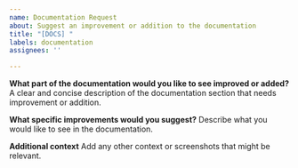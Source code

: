 ```yaml
---
name: Documentation Request
about: Suggest an improvement or addition to the documentation
title: "[DOCS] "
labels: documentation
assignees: ''

---
```


**What part of the documentation would you like to see improved or added?**
A clear and concise description of the documentation section that needs improvement or addition.

**What specific improvements would you suggest?**
Describe what you would like to see in the documentation.

**Additional context**
Add any other context or screenshots that might be relevant.
